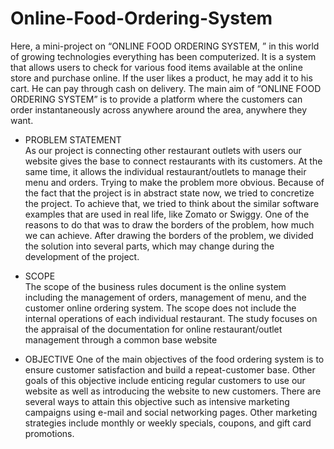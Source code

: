 # Online-Food-Ordering-System

Here, a mini-project on “ONLINE FOOD ORDERING SYSTEM, ” in this world of growing technologies everything has been computerized. It is a system that allows users to check for various food items available at the online store and purchase online. If the user likes a product, he may add it to his cart. He can pay through cash on delivery. The main aim of “ONLINE FOOD ORDERING SYSTEM” is to provide a platform where the customers can order instantaneously across anywhere around the area, anywhere they want.

 - PROBLEM STATEMENT     
    As our project is connecting other restaurant outlets with users our website gives the base to connect restaurants with its customers. At the same time, it allows the individual restaurant/outlets to manage their menu and orders.  Trying to make the problem more obvious. Because of the fact that the project is in abstract state now, we tried to concretize the project. To achieve that, we tried to think about the similar software examples that are used in real life, like Zomato or Swiggy. One of the reasons to do that was to draw the borders of the problem, how much we can achieve. After drawing the borders of the problem, we divided the solution into several parts, which may change during the development of the project.
    
 - SCOPE  
    The  scope  of  the  business  rules  document  is  the  online  system  including  the management of orders, management of menu, and the customer online ordering system.  The scope does not include the internal operations of each individual restaurant. The study focuses on the appraisal of the documentation for online restaurant/outlet management through a common base website 
    
 -  OBJECTIVE
     One  of  the  main  objectives  of  the  food  ordering  system  is  to  ensure  customer satisfaction and build a repeat-customer base. Other goals of this objective include enticing regular customers to use our website as well as introducing the website to new customers. There are several ways to attain this objective such as intensive marketing campaigns using e-mail and social networking pages. Other marketing strategies include monthly or weekly specials, coupons, and gift card promotions.  
